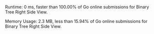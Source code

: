 Runtime: 0 ms, faster than 100.00% of Go online submissions for Binary Tree Right Side View.

Memory Usage: 2.3 MB, less than 15.94% of Go online submissions for Binary Tree Right Side View.